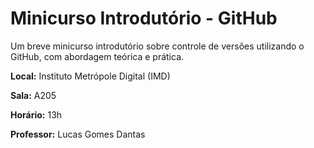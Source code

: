# Minicurso Introdutório - GitHub

Um breve minicurso introdutório sobre controle de versões utilizando o GitHub, com abordagem teórica e prática.

**Local:** Instituto Metrópole Digital (IMD)

**Sala:** A205

**Horário:** 13h

**Professor:** Lucas Gomes Dantas
